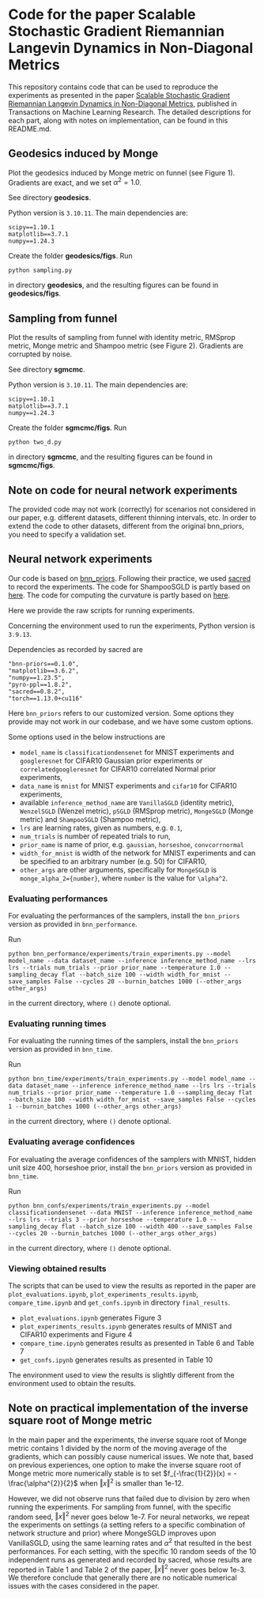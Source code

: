 # Code for the paper Scalable Stochastic Gradient Riemannian Langevin Dynamics in Non-Diagonal Metrics

This repository contains code that can be used to reproduce the experiments as presented in the paper [Scalable Stochastic Gradient Riemannian Langevin Dynamics in Non-Diagonal Metrics](https://openreview.net/pdf?id=dXAuvo6CGI), published in Transactions on Machine Learning Research. The detailed descriptions for each part, along with notes on implementation, can be found in this README.md.

## Geodesics induced by Monge

Plot the geodesics induced by Monge metric on funnel (see Figure 1). Gradients are exact, and we set $\alpha^{2}=1.0$.

See directory **geodesics**.

Python version is `3.10.11`. The main dependencies are:

```
scipy==1.10.1
matplotlib==3.7.1
numpy==1.24.3
```

Create the folder **geodesics/figs**. Run

```
python sampling.py
```

in directory **geodesics**, and the resulting figures can be found in **geodesics/figs**.

## Sampling from funnel

Plot the results of sampling from funnel with identity metric, RMSprop metric, Monge metric and Shampoo metric (see Figure 2). Gradients are corrupted by noise.

See directory **sgmcmc**.

Python version is `3.10.11`. The main dependencies are:

```
scipy==1.10.1
matplotlib==3.7.1
numpy==1.24.3
```

Create the folder **sgmcmc/figs**. Run 

```
python two_d.py
```

in directory **sgmcmc**, and the resulting figures can be found in **sgmcmc/figs**.

## Note on code for neural network experiments

The provided code may not work (correctly) for scenarios not considered in our paper, e.g. different datasets, different thinning intervals, etc. In order to extend the code to other datasets, different from the original bnn_priors, you need to specify a validation set.

## Neural network experiments

Our code is based on [bnn_priors](https://github.com/ratschlab/bnn_priors). Following their practice, we used [sacred](https://github.com/IDSIA/sacred) to record the experiments. The code for ShampooSGLD is partly based on [here](https://github.com/google-research/google-research/tree/master/scalable_shampoo/pytorch). The code for computing the curvature is partly based on [here](https://github.com/kylematoba/lcnn/blob/main/estimate_curvature.py).

Here we provide the raw scripts for running experiments.

Concerning the environment used to run the experiments, Python version is `3.9.13`.

Dependencies as recorded by sacred are

```
"bnn-priors==0.1.0",
"matplotlib==3.6.2",
"numpy==1.23.5",
"pyro-ppl==1.8.2",
"sacred==0.8.2",
"torch==1.13.0+cu116"
```

Here `bnn_priors` refers to our customized version. Some options they provide may not work in our codebase, and we have some custom options.

Some options used in the below instructions are

* `model_name` is `classificationdensenet` for MNIST experiments and `googleresnet` for CIFAR10 Gaussian prior experiments or `correlatedgoogleresnet` for CIFAR10 correlated  Normal prior experiments,
* `data_name` is `mnist` for MNIST experiments and `cifar10` for CIFAR10 experiments,
* available `inference_method_name` are `VanillaSGLD` (identity metric), `WenzelSGLD` (Wenzel metric), `pSGLD` (RMSprop metric), `MongeSGLD` (Monge metric) and `ShampooSGLD` (Shampoo metric),
* `lrs` are learning rates, given as numbers, e.g. `0.1`,
* `num_trials` is number of repeated trials to run,
* `prior_name` is name of prior, e.g. `gaussian`, `horseshoe`, `convcorrnormal`
* `width_for_mnist` is width of the network for MNIST experiments and can be specified to an arbitrary number (e.g. 50) for CIFAR10,
* `other_args` are other arguments, specifically for `MongeSGLD` is `monge_alpha_2={number}`, where `number` is the value for ``\alpha^2``.

### Evaluating performances

For evaluating the performances of the samplers, install the `bnn_priors` version as provided in `bnn_performance`.

Run

```
python bnn_performance/experiments/train_experiments.py --model model_name --data dataset_name --inference inference_method_name --lrs lrs --trials num_trials --prior prior_name --temperature 1.0 --sampling_decay flat --batch_size 100 --width width_for_mnist --save_samples False --cycles 20 --burnin_batches 1000 (--other_args other_args)
```

in the current directory, where `()` denote optional.

### Evaluating running times

For evaluating the running times of the samplers, install the `bnn_priors` version as provided in `bnn_time`.

Run

```
python bnn_time/experiments/train_experiments.py --model model_name --data dataset_name --inference inference_method_name --lrs lrs --trials num_trials --prior prior_name --temperature 1.0 --sampling_decay flat --batch_size 100 --width width_for_mnist --save_samples False --cycles 1 --burnin_batches 1000 (--other_args other_args)
```

in the current directory, where `()` denote optional.

### Evaluating average confidences

For evaluating the average confidences of the samplers with MNIST, hidden unit size 400, horseshoe prior, install the `bnn_priors` version as provided in `bnn_time`.

Run

```
python bnn_confs/experiments/train_experiments.py --model classificationdensenet --data MNIST --inference inference_method_name --lrs lrs --trials 3 --prior horseshoe --temperature 1.0 --sampling_decay flat --batch_size 100 --width 400 --save_samples False --cycles 20 --burnin_batches 1000 (--other_args other_args)
```

in the current directory, where `()` denote optional.

### Viewing obtained results

The scripts that can be used to view the results as reported in the paper are `plot_evaluations.ipynb`, `plot_experiments_results.ipynb`, `compare_time.ipynb` and `get_confs.ipynb` in directory `final_results`.

* `plot_evaluations.ipynb` generates Figure 3
* `plot_experiments_results.ipynb` generates results of MNIST and CIFAR10 experiments and Figure 4
* `compare_time.ipynb` generates results as presented in Table 6 and Table 7
* `get_confs.ipynb` generates results as presented in Table 10

The environment used to view the results is slightly different from the environment used to obtain the results.

## Note on practical implementation of the inverse square root of Monge metric

In the main paper and the experiments, the inverse square root of Monge metric contains 1 divided by the norm of the moving average of the gradients, which can possibly cause numerical issues. We note that, based on previous experiences, one option to make the inverse square root of Monge metric more numerically stable is to set $f_{-\frac{1}{2}}(x) = -\frac{\alpha^{2}}{2}$ when $\Vert x \Vert^{2}$ is smaller than 1e-12.

However, we did not observe runs that failed due to division by zero when running the experiments. For sampling from funnel, with the specific random seed, $\Vert x \Vert^{2}$ never goes below 1e-7. For neural networks, we repeat the experiments on settings (a setting refers to a specific combination of network structure and prior) where MongeSGLD improves upon VanillaSGLD, using the same learning rates and $\alpha^{2}$ that resulted in the best performances. For each setting, with the specific 10 random seeds of the 10 independent runs as generated and recorded by sacred, whose results are reported in Table 1 and Table 2 of the paper, $\Vert x \Vert^{2}$ never goes below 1e-3. We therefore conclude that generally there are no noticable numerical issues with the cases considered in the paper.
